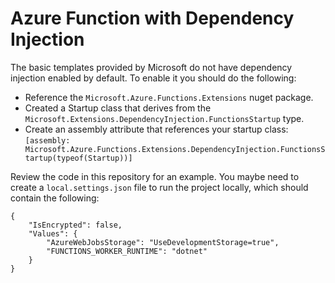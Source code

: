 
# Azure Function with Dependency Injection

The basic templates provided by Microsoft do not have dependency injection enabled by default. To enable it you should do the following:

* Reference the `Microsoft.Azure.Functions.Extensions` nuget package.
* Created a Startup class that derives from the `Microsoft.Extensions.DependencyInjection.FunctionsStartup` type.
* Create an assembly attribute that references your startup class: `[assembly: Microsoft.Azure.Functions.Extensions.DependencyInjection.FunctionsStartup(typeof(Startup))]`

Review the code in this repository for an example. You maybe need to create a `local.settings.json` file to run the project locally, which should contain the following:
```
{
    "IsEncrypted": false,
    "Values": {
        "AzureWebJobsStorage": "UseDevelopmentStorage=true",
        "FUNCTIONS_WORKER_RUNTIME": "dotnet"
    }
}
```
